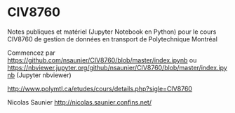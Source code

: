 # CIV8760
Notes publiques et matériel (Jupyter Notebook en Python) pour le cours CIV8760 de gestion de données en transport de Polytechnique Montréal

Commencez par https://github.com/nsaunier/CIV8760/blob/master/index.ipynb ou https://nbviewer.jupyter.org/github/nsaunier/CIV8760/blob/master/index.ipynb (Jupyter nbviewer)

http://www.polymtl.ca/etudes/cours/details.php?sigle=CIV8760

Nicolas Saunier
http://nicolas.saunier.confins.net/
